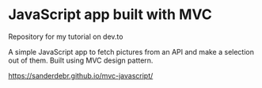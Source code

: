 # JavaScript app built with MVC

Repository for my tutorial on dev.to

A simple JavaScript app to fetch pictures from an API and make a selection out of them. Built using MVC design pattern.

https://sanderdebr.github.io/mvc-javascript/
